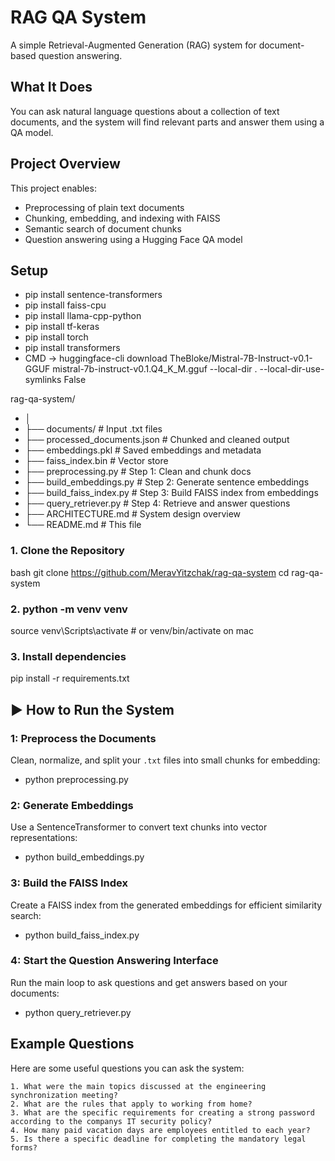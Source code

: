 # RAG QA System
A simple Retrieval-Augmented Generation (RAG) system for document-based question answering.

## What It Does
You can ask natural language questions about a collection of text documents, and the system will find relevant parts and answer them using a QA model.

## Project Overview

This project enables:
- Preprocessing of plain text documents
- Chunking, embedding, and indexing with FAISS
- Semantic search of document chunks
- Question answering using a Hugging Face QA model

## Setup
- pip install sentence-transformers
- pip install faiss-cpu
- pip install llama-cpp-python
- pip install tf-keras
- pip install torch
- pip install transformers
- CMD -> huggingface-cli download TheBloke/Mistral-7B-Instruct-v0.1-GGUF mistral-7b-instruct-v0.1.Q4_K_M.gguf --local-dir . --local-dir-use-symlinks False


rag-qa-system/
- │
- ├── documents/                # Input .txt files
- ├── processed_documents.json  # Chunked and cleaned output
- ├── embeddings.pkl            # Saved embeddings and metadata
- ├── faiss_index.bin           # Vector store
- ├── preprocessing.py          # Step 1: Clean and chunk docs
- ├── build_embeddings.py       # Step 2: Generate sentence embeddings
- ├── build_faiss_index.py      # Step 3: Build FAISS index from embeddings
- ├── query_retriever.py        # Step 4: Retrieve and answer questions
- ├── ARCHITECTURE.md           # System design overview
- └── README.md                 # This file

### 1. Clone the Repository
bash
git clone https://github.com/MeravYitzchak/rag-qa-system
cd rag-qa-system

### 2. python -m venv venv
source venv\Scripts\activate     # or venv/bin/activate on mac

### 3. Install dependencies
pip install -r requirements.txt


## ▶ How to Run the System

### 1: Preprocess the Documents
   Clean, normalize, and split your `.txt` files into small chunks for embedding:
 - python preprocessing.py
### 2: Generate Embeddings
   Use a SentenceTransformer to convert text chunks into vector representations:
 - python build_embeddings.py 
### 3: Build the FAISS Index
   Create a FAISS index from the generated embeddings for efficient similarity search:
 - python build_faiss_index.py
### 4: Start the Question Answering Interface
   Run the main loop to ask questions and get answers based on your documents:
 - python query_retriever.py 


## Example Questions
Here are some useful questions you can ask the system:

    1. What were the main topics discussed at the engineering synchronization meeting?
    2. What are the rules that apply to working from home?
    3. What are the specific requirements for creating a strong password according to the companys IT security policy?
    4. How many paid vacation days are employees entitled to each year?
    5. Is there a specific deadline for completing the mandatory legal forms?





